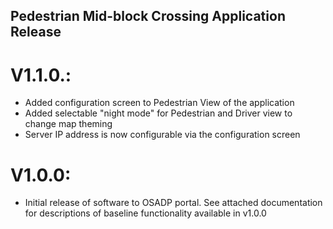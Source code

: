 ## Pedestrian Mid-block Crossing Application Release 
# V1.1.0.:
* Added configuration screen to Pedestrian View of the application
* Added selectable "night mode" for Pedestrian and Driver view to change map theming
* Server IP address is now configurable via the configuration screen

# V1.0.0:
* Initial release of software to OSADP portal. See attached documentation for descriptions of baseline functionality available in v1.0.0
